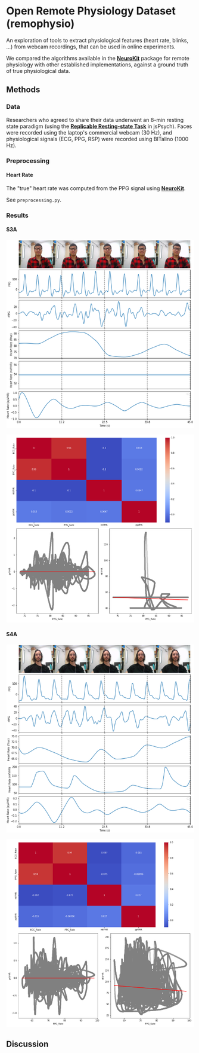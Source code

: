 # Open Remote Physiology Dataset (remophysio)

An exploration of tools to extract physiological features (heart rate, blinks, ...) from webcam recordings, that can be used in online experiments.

We compared the algorithms available in the [**NeuroKit**](https://github.com/neuropsychology/NeuroKit/pull/736) package for remote physiology with other established implementations, against a ground truth of true physiological data.



## Methods

### Data

Researchers who agreed to share their data underwent an 8-min resting state paradigm (using the [**Replicable Resting-state Task**](https://github.com/RealityBending/RestingState) in jsPsych). Faces were recorded using the laptop's commercial webcam (30 Hz), and physiological signals (ECG, PPG, RSP) were recorded using BITalino (1000 Hz).

### Preprocessing

#### Heart Rate

The "true" heart rate was computed from the PPG signal using [**NeuroKit**](https://github.com/neuropsychology/NeuroKit).


See `preprocessing.py`.

### Results

#### S3A

![](figures/S3A_video.png)

![](figures/S3A_correlation.png)


#### S4A

![](figures/S4A_video.png)

![](figures/S4A_correlation.png)

## Discussion